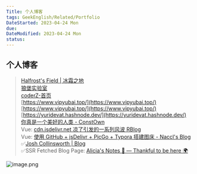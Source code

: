 ```yaml
---
Title: 个人博客
tags: GeekEnglish/Related/Portfolio
DateStarted: 2023-04-24 Mon
due:
DateModified: 2023-04-24 Mon
status:
---
```


## 个人博客

> [Halfrost's Field | 冰霜之地](https://halfrost.com/)  
> [狼堡实验室](https://blog.xieqingxin.com/)  
> [coderZ-首页](https://coderzblog.cn/)  
> [https://www.vipyubai.top/](https://www.vipyubai.top/)  
> [https://www.vipyubai.top/](https://www.vipyubai.top/)  
> [https://yuridevat.hashnode.dev/](https://yuridevat.hashnode.dev/)  
> [你真是一个美好的人类 - ConstOwn](https://blog.juanertu.com/)  
> Vue: [cdn.jsdelivr.net 凉了引发的一系列风波 RBlog](https://raxcl.cn/blog/6)  
> Vue: [使用 GitHub + jsDelivr + PicGo + Typora 搭建图床 - Naccl's Blog](https://naccl.top/blog/11)  
> ✅[Josh Collinsworth | Blog](https://joshcollinsworth.com/blog)  
> ✅SSR Fetched Blog Page: [Alicia's Notes 🚀 — Thankful to be here 🌍](https://notes.aliciasykes.com/)

![image.png](https://cdn.nlark.com/yuque/0/2022/png/29677165/1667960934996-a852b398-ea48-467e-bdfb-03b2f36bcf59.png#averageHue=%23e6e1da&clientId=u7577f880-49d0-4&crop=0&crop=0&crop=1&crop=1&from=paste&height=698&id=u095316b3&margin=%5Bobject%20Object%5D&name=image.png&originHeight=1449&originWidth=1693&originalType=binary&ratio=1&rotation=0&showTitle=false&size=1029565&status=done&style=none&taskId=u3426ec33-2985-4e44-ac91-7d6e08bf122&title=&width=815)
